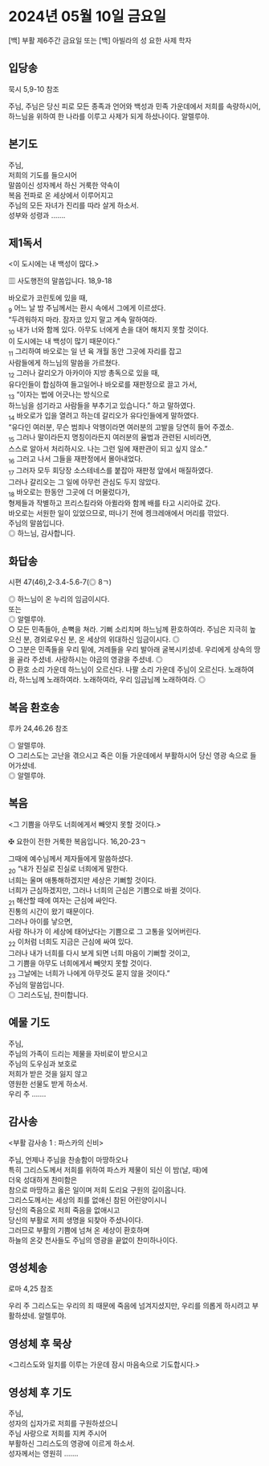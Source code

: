 # 2024년 05월 10일 금요일

[백] 부활 제6주간 금요일 또는 [백] 아빌라의 성 요한 사제 학자  


## 입당송

묵시 5,9-10 참조

주님, 주님은 당신 피로 모든 종족과 언어와 백성과 민족 가운데에서 저희를 속량하시어, 하느님을 위하여 한 나라를 이루고 사제가 되게 하셨나이다. 알렐루야.  
  
## 본기도

주님,  
저희의 기도를 들으시어  
말씀이신 성자께서 하신 거룩한 약속이  
복음 전파로 온 세상에서 이루어지고  
주님의 모든 자녀가 진리를 따라 살게 하소서.  
성부와 성령과 …….  
  
## 제1독서

<이 도시에는 내 백성이 많다.>

▥ 사도행전의 말씀입니다. 18,9-18

바오로가 코린토에 있을 때,  
<sub>9</sub> 어느 날 밤 주님께서는 환시 속에서 그에게 이르셨다.  
“두려워하지 마라. 잠자코 있지 말고 계속 말하여라.  
<sub>10</sub> 내가 너와 함께 있다. 아무도 너에게 손을 대어 해치지 못할 것이다.  
이 도시에는 내 백성이 많기 때문이다.”  
<sub>11</sub> 그리하여 바오로는 일 년 육 개월 동안 그곳에 자리를 잡고  
사람들에게 하느님의 말씀을 가르쳤다.  
<sub>12</sub> 그러나 갈리오가 아카이아 지방 총독으로 있을 때,  
유다인들이 합심하여 들고일어나 바오로를 재판정으로 끌고 가서,  
<sub>13</sub> “이자는 법에 어긋나는 방식으로  
하느님을 섬기라고 사람들을 부추기고 있습니다.” 하고 말하였다.  
<sub>14</sub> 바오로가 입을 열려고 하는데 갈리오가 유다인들에게 말하였다.  
“유다인 여러분, 무슨 범죄나 악행이라면 여러분의 고발을 당연히 들어 주겠소.  
<sub>15</sub> 그러나 말이라든지 명칭이라든지 여러분의 율법과 관련된 시비라면,  
스스로 알아서 처리하시오. 나는 그런 일에 재판관이 되고 싶지 않소.”  
<sub>16</sub> 그러고 나서 그들을 재판정에서 몰아내었다.  
<sub>17</sub> 그러자 모두 회당장 소스테네스를 붙잡아 재판정 앞에서 매질하였다.  
그러나 갈리오는 그 일에 아무런 관심도 두지 않았다.  
<sub>18</sub> 바오로는 한동안 그곳에 더 머물렀다가,  
형제들과 작별하고 프리스킬라와 아퀼라와 함께 배를 타고 시리아로 갔다.  
바오로는 서원한 일이 있었으므로, 떠나기 전에 켕크레애에서 머리를 깎았다.  
주님의 말씀입니다.  
◎ 하느님, 감사합니다.  
  
## 화답송

시편 47(46),2-3.4-5.6-7(◎ 8ㄱ)

◎ 하느님이 온 누리의 임금이시다.  
또는  
◎ 알렐루야.  
○ 모든 민족들아, 손뼉을 쳐라. 기뻐 소리치며 하느님께 환호하여라. 주님은 지극히 높으신 분, 경외로우신 분, 온 세상의 위대하신 임금이시다. ◎  
○ 그분은 민족들을 우리 밑에, 겨레들을 우리 발아래 굴복시키셨네. 우리에게 상속의 땅을 골라 주셨네. 사랑하시는 야곱의 영광을 주셨네. ◎  
○ 환호 소리 가운데 하느님이 오르신다. 나팔 소리 가운데 주님이 오르신다. 노래하여라, 하느님께 노래하여라. 노래하여라, 우리 임금님께 노래하여라. ◎  
  
## 복음 환호송

루카 24,46.26 참조

◎ 알렐루야.  
○ 그리스도는 고난을 겪으시고 죽은 이들 가운데에서 부활하시어 당신 영광 속으로 들어가셨네.  
◎ 알렐루야.  
  
## 복음

<그 기쁨을 아무도 너희에게서 빼앗지 못할 것이다.>

✠ 요한이 전한 거룩한 복음입니다. 16,20-23ㄱ

그때에 예수님께서 제자들에게 말씀하셨다.  
<sub>20</sub> “내가 진실로 진실로 너희에게 말한다.  
너희는 울며 애통해하겠지만 세상은 기뻐할 것이다.  
너희가 근심하겠지만, 그러나 너희의 근심은 기쁨으로 바뀔 것이다.  
<sub>21</sub> 해산할 때에 여자는 근심에 싸인다.  
진통의 시간이 왔기 때문이다.  
그러나 아이를 낳으면,  
사람 하나가 이 세상에 태어났다는 기쁨으로 그 고통을 잊어버린다.  
<sub>22</sub> 이처럼 너희도 지금은 근심에 싸여 있다.  
그러나 내가 너희를 다시 보게 되면 너희 마음이 기뻐할 것이고,  
그 기쁨을 아무도 너희에게서 빼앗지 못할 것이다.  
<sub>23</sub> 그날에는 너희가 나에게 아무것도 묻지 않을 것이다.”  
주님의 말씀입니다.  
◎ 그리스도님, 찬미합니다.  
  
## 예물 기도

주님,  
주님의 가족이 드리는 제물을 자비로이 받으시고  
주님의 도우심과 보호로  
저희가 받은 것을 잃지 않고  
영원한 선물도 받게 하소서.  
우리 주 …….  
  
## 감사송

<부활 감사송 1 : 파스카의 신비>

주님, 언제나 주님을 찬송함이 마땅하오나  
특히 그리스도께서 저희를 위하여 파스카 제물이 되신 이 밤(날, 때)에  
더욱 성대하게 찬미함은  
참으로 마땅하고 옳은 일이며 저희 도리요 구원의 길이옵니다.  
그리스도께서는 세상의 죄를 없애신 참된 어린양이시니  
당신의 죽음으로 저희 죽음을 없애시고  
당신의 부활로 저희 생명을 되찾아 주셨나이다.  
그러므로 부활의 기쁨에 넘쳐 온 세상이 환호하며  
하늘의 온갖 천사들도 주님의 영광을 끝없이 찬미하나이다.  
  
## 영성체송

로마 4,25 참조

우리 주 그리스도는 우리의 죄 때문에 죽음에 넘겨지셨지만, 우리를 의롭게 하시려고 부활하셨네. 알렐루야.  
  
## 영성체 후 묵상

<그리스도와 일치를 이루는 가운데 잠시 마음속으로 기도합시다.>  
## 영성체 후 기도

주님,  
성자의 십자가로 저희를 구원하셨으니  
주님 사랑으로 저희를 지켜 주시어  
부활하신 그리스도의 영광에 이르게 하소서.  
성자께서는 영원히 …….